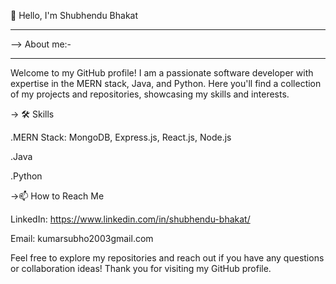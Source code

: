 👋 Hello, I'm Shubhendu Bhakat
______________________________________________________________________________________________________________________________________________________________________________
--> About me:-
______________________________________________________________________________________________________________________________________________________________________________
Welcome to my GitHub profile! I am a passionate software developer with expertise in the MERN stack, Java, and Python. Here you'll find a collection of my projects and repositories, showcasing my skills and interests.

-> 🛠️ Skills

.MERN Stack: MongoDB, Express.js, React.js, Node.js

.Java

.Python

->📫 How to Reach Me

LinkedIn: https://www.linkedin.com/in/shubhendu-bhakat/

Email: kumarsubho2003gmail.com

Feel free to explore my repositories and reach out if you have any questions or collaboration ideas! Thank you for visiting my GitHub profile.

<!---
Shubhendu-bhakat/Shubhendu-bhakat is a ✨ special ✨ repository because its `README.md` (this file) appears on your GitHub profile.
You can click the Preview link to take a look at your changes.
--->
